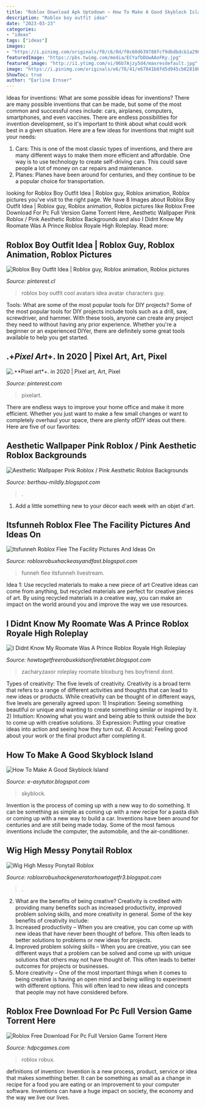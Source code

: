 ```yaml
---
title: "Roblox Download Apk Uptodown ~ How To Make A Good Skyblock Island"
description: "Roblox boy outfit idea"
date: "2023-03-23"
categories:
- "ideas"
tags: ["ideas"]
images:
- "https://i.pinimg.com/originals/f0/c6/0d/f0c60d639788fcf9dbdbdcb1a2906119.jpg"
featuredImage: "https://pbs.twimg.com/media/ECYafbDUwAAoFKy.jpg"
featured_image: "http://i1.ytimg.com/vi/06b7Ajzy5d4/maxresdefault.jpg"
image: "https://i.pinimg.com/originals/e6/78/41/e67841b8fd5d945cb828106f270bdd73.jpg"
ShowToc: true
author: "Earline Ernser"
---
```



Ideas for inventions: What are some possible ideas for inventions?
There are many possible inventions that can be made, but some of the most common and successful ones include: cars, airplanes, computers, smartphones, and even vaccines. There are endless possibilities for invention development, so it's important to think about what could work best in a given situation. Here are a few ideas for inventions that might suit your needs: 
1. Cars: This is one of the most classic types of inventions, and there are many different ways to make them more efficient and affordable. One way is to use technology to create self-driving cars. This could save people a lot of money on car repairs and maintenance. 
2. Planes: Planes have been around for centuries, and they continue to be a popular choice for transportation.

	

		
looking for Roblox Boy Outfit Idea | Roblox guy, Roblox animation, Roblox pictures you've visit to the right page. We have 8 Images about Roblox Boy Outfit Idea | Roblox guy, Roblox animation, Roblox pictures like Roblox Free Download For Pc Full Version Game Torrent Here, Aesthetic Wallpaper Pink Roblox / Pink Aesthetic Roblox Backgrounds and also I Didnt Know My Roomate Was A Prince Roblox Royale High Roleplay. Read more:
		
    
## Roblox Boy Outfit Idea | Roblox Guy, Roblox Animation, Roblox Pictures

<img loading=lazy src="https://i.pinimg.com/originals/e6/78/41/e67841b8fd5d945cb828106f270bdd73.jpg" onerror="this.onerror=null;this.src='https://tse1.mm.bing.net/th?id=OIP.Q6FPcFXjaSrYjZGq5NXQ4QHaKY&amp;pid=15.1';" alt="Roblox Boy Outfit Idea | Roblox guy, Roblox animation, Roblox pictures">

_Source: pinterest.cl_

>roblox boy outfit cool avatars idea avatar characters guy. 

	

Tools: What are some of the most popular tools for DIY projects?
Some of the most popular tools for DIY projects include tools such as a drill, saw, screwdriver, and hammer. With these tools, anyone can create any project they need to without having any prior experience. Whether you're a beginner or an experienced DIYer, there are definitely some great tools available to help you get started.

    
## .+*Pixel Art*+. In 2020 | Pixel Art, Art, Pixel

<img loading=lazy src="https://i.pinimg.com/736x/29/58/6e/29586e788bce00966c2368bb82d2ab8a.jpg" onerror="this.onerror=null;this.src='https://tse3.mm.bing.net/th?id=OIP.vTCMb4C2-Og3Z-lIAAJJDAHaHd&amp;pid=15.1';" alt=".+*Pixel art*+. in 2020 | Pixel art, Art, Pixel">

_Source: pinterest.com_

>pixelart. 

	

There are endless ways to improve your home office and make it more efficient. Whether you just want to make a few small changes or want to completely overhaul your space, there are plenty ofDIY ideas out there. Here are five of our favorites: 

    
## Aesthetic Wallpaper Pink Roblox / Pink Aesthetic Roblox Backgrounds

<img loading=lazy src="https://lh3.googleusercontent.com/proxy/8fbtlIjaKwrL_7EkqLGx5egX9GTU40GvShoiTS9EiJ43Pabor14vEXD5OOIGc24JT0i9OzpZgcV_Dr9-QCWL4I173je4P4KBxBIzJ0CMHPw04XAyPJbXnKpMcix18O9nHxweBLc=w1200-h630-p-k-no-nu" onerror="this.onerror=null;this.src='https://tse2.mm.bing.net/th?id=OIP.k4PddMhroKxYp9-7OEqv-gHaGe&amp;pid=15.1';" alt="Aesthetic Wallpaper Pink Roblox / Pink Aesthetic Roblox Backgrounds">

_Source: berthau-mildly.blogspot.com_

>. 

	

1. Add a little something new to your décor each week with an objet d'art.

    
## Itsfunneh Roblox Flee The Facility Pictures And Ideas On

<img loading=lazy src="https://i.pinimg.com/originals/f0/c6/0d/f0c60d639788fcf9dbdbdcb1a2906119.jpg" onerror="this.onerror=null;this.src='https://tse4.mm.bing.net/th?id=OIP.PctZUYqv2ly8eKPfbDm4owHaFj&amp;pid=15.1';" alt="Itsfunneh Roblox Flee The Facility Pictures And Ideas On">

_Source: robloxrobuxhackeasyandfast.blogspot.com_

>funneh flee itsfunneh livestream. 

	

Idea 1: Use recycled materials to make a new piece of art
Creative ideas can come from anything, but recycled materials are perfect for creative pieces of art. By using recycled materials in a creative way, you can make an impact on the world around you and improve the way we use resources.

    
## I Didnt Know My Roomate Was A Prince Roblox Royale High Roleplay

<img loading=lazy src="http://i1.ytimg.com/vi/06b7Ajzy5d4/maxresdefault.jpg" onerror="this.onerror=null;this.src='https://tse3.mm.bing.net/th?id=OIP.8boo-WbmYYBWsSq5OwNcUQHaEK&amp;pid=15.1';" alt="I Didnt Know My Roomate Was A Prince Roblox Royale High Roleplay">

_Source: howtogetfreerobuxkidsonfiretablet.blogspot.com_

>zacharyzaxor roleplay roomate bloxburg hes boyfriend dont. 

	

Types of creativity: The five levels of creativity.
Creativity is a broad term that refers to a range of different activities and thoughts that can lead to new ideas or products. While creativity can be thought of in different ways, five levels are generally agreed upon: 1) Inspiration: Seeing something beautiful or unique and wanting to create something similar or inspired by it. 
2) Intuition: Knowing what you want and being able to think outside the box to come up with creative solutions. 
3) Expression: Putting your creative ideas into action and seeing how they turn out. 
4) Arousal: Feeling good about your work or the final product after completing it.

    
## How To Make A Good Skyblock Island

<img loading=lazy src="https://pbs.twimg.com/media/ECYafbDUwAAoFKy.jpg" onerror="this.onerror=null;this.src='https://tse3.mm.bing.net/th?id=OIP.ayL2b9G1dJgx6WEQN_pawwHaEF&amp;pid=15.1';" alt="How To Make A Good Skyblock Island">

_Source: e-asytutor.blogspot.com_

>skyblock. 

	

Invention is the process of coming up with a new way to do something. It can be something as simple as coming up with a new recipe for a pasta dish or coming up with a new way to build a car. Inventions have been around for centuries and are still being made today. Some of the most famous inventions include the computer, the automobile, and the air-conditioner.

    
## Wig High Messy Ponytail Roblox

<img loading=lazy src="https://lh6.googleusercontent.com/proxy/IAzw-WNzQjDnKhIBkm5QBY6f09Ys7wxA3qpjlg2Ay9RJk8LpG-M0WjxbzZn2EhoeHU-pBfwhHmzzJq6LsaU214E6OvpHryqCB0htKJ1UWs4jJ07zX4CjO0tpWbTLezw0SfuAticwMNQzZkJ5_VzSTGZEo_rcJVExn-5ysgKqTYEUqsoP1FTxYMz1oUT_jRoaDbsnDowpceRMza34ztneWPDtxAM=w1200-h630-p-k-no-nu" onerror="this.onerror=null;this.src='https://tse3.mm.bing.net/th?id=OIP.8U1eKd6lJCcLEKsM65TvDAHaEU&amp;pid=15.1';" alt="Wig High Messy Ponytail Roblox">

_Source: robloxrobuxhackgeneratorhowtogetfr3.blogspot.com_

>. 

	

2. What are the benefits of being creative?
Creativity is credited with providing many benefits such as increased productivity, improved problem solving skills, and more creativity in general. Some of the key benefits of creativity include: 
1. Increased productivity – When you are creative, you can come up with new ideas that have never been thought of before. This often leads to better solutions to problems or new ideas for projects. 
2. Improved problem solving skills – When you are creative, you can see different ways that a problem can be solved and come up with unique solutions that others may not have thought of. This often leads to better outcomes for projects or businesses. 
3. More creativity – One of the most important things when it comes to being creative is having an open mind and being willing to experiment with different options. This will often lead to new ideas and concepts that people may not have considered before.

    
## Roblox Free Download For Pc Full Version Game Torrent Here

<img loading=lazy src="https://hdpcgames.com/wp-content/uploads/2020/12/roblox-pc-download-1024x617.jpg" onerror="this.onerror=null;this.src='https://tse1.mm.bing.net/th?id=OIP.m9t5ryhdwScOSD7gm1xaDAHaEd&amp;pid=15.1';" alt="Roblox Free Download For Pc Full Version Game Torrent Here">

_Source: hdpcgames.com_

>roblox robux. 

	

definitions of invention:
Invention is a new process, product, service or idea that makes something better. It can be something as small as a change in recipe for a food you are eating or an improvement to your computer software. Inventions can have a huge impact on society, the economy and the way we live our lives.

